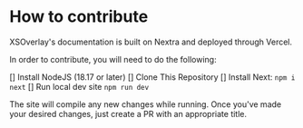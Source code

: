 # How to contribute
XSOverlay's documentation is built on Nextra and deployed through Vercel.

In order to contribute, you will need to do the following:

[] Install NodeJS (18.17 or later)
[] Clone This Repository
[] Install Next: `npm i next`
[] Run local dev site `npm run dev`

The site will compile any new changes while running. Once you've made your desired changes, just create a PR with an appropriate title.